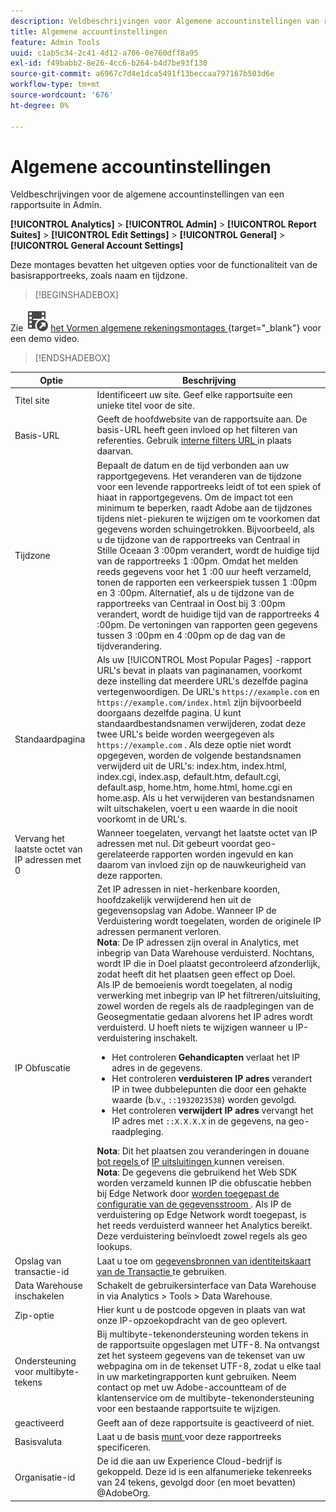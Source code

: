 ```yaml
---
description: Veldbeschrijvingen voor Algemene accountinstellingen van rapportsuite in Admin.
title: Algemene accountinstellingen
feature: Admin Tools
uuid: c1ab5c34-2c41-4d12-a706-0e760dff8a95
exl-id: f49babb2-8e26-4cc6-b264-b4d7be93f130
source-git-commit: a6967c7d4e1dca5491f13beccaa797167b503d6e
workflow-type: tm+mt
source-wordcount: '676'
ht-degree: 0%

---
```


# Algemene accountinstellingen

Veldbeschrijvingen voor de algemene accountinstellingen van een rapportsuite in Admin.

**[!UICONTROL Analytics]** > **[!UICONTROL Admin]** > **[!UICONTROL Report Suites]** > **[!UICONTROL Edit Settings]** > **[!UICONTROL General]** > **[!UICONTROL General Account Settings]**

Deze montages bevatten het uitgeven opties voor de functionaliteit van de basisrapportreeks, zoals naam en tijdzone.


>[!BEGINSHADEBOX]

Zie ![ VideoCheckedOut ](/help/assets/icons/VideoCheckedOut.svg) [ het Vormen algemene rekeningsmontages ](https://video.tv.adobe.com/v/332330/?quality=12&learn=on){target="_blank"} voor een demo video.

>[!ENDSHADEBOX]

| Optie | Beschrijving |
|--- |--- |
| Titel site | Identificeert uw site. Geef elke rapportsuite een unieke titel voor de site. |
| Basis-URL | Geeft de hoofdwebsite van de rapportsuite aan. De basis-URL heeft geen invloed op het filteren van referenties. Gebruik [ interne filters URL ](/help/admin/tools/manage-rs/edit-settings/general/internal-url-filter-admin.md) in plaats daarvan. |
| Tijdzone | Bepaalt de datum en de tijd verbonden aan uw rapportgegevens.  Het veranderen van de tijdzone voor een levende rapportreeks leidt of tot een spiek of hiaat in rapportgegevens. Om de impact tot een minimum te beperken, raadt Adobe aan de tijdzones tijdens niet-piekuren te wijzigen om te voorkomen dat gegevens worden schuingetrokken.  Bijvoorbeeld, als u de tijdzone van de rapportreeks van Centraal in Stille Oceaan 3 :00pm verandert, wordt de huidige tijd van de rapportreeks 1 :00pm. Omdat het melden reeds gegevens voor het 1 :00 uur heeft verzameld, tonen de rapporten een verkeerspiek tussen 1 :00pm en 3 :00pm.  Alternatief, als u de tijdzone van de rapportreeks van Centraal in Oost bij 3 :00pm verandert, wordt de huidige tijd van de rapportreeks 4 :00pm. De vertoningen van rapporten geen gegevens tussen 3 :00pm en 4 :00pm op de dag van de tijdverandering. |
| Standaardpagina | Als uw [!UICONTROL Most Popular Pages] -rapport URL&#39;s bevat in plaats van paginanamen, voorkomt deze instelling dat meerdere URL&#39;s dezelfde pagina vertegenwoordigen. De URL&#39;s `https://example.com` en `https://example.com/index.html` zijn bijvoorbeeld doorgaans dezelfde pagina. U kunt standaardbestandsnamen verwijderen, zodat deze twee URL&#39;s beide worden weergegeven als `https://example.com` .  Als deze optie niet wordt opgegeven, worden de volgende bestandsnamen verwijderd uit de URL&#39;s: index.htm, index.html, index.cgi, index.asp, default.htm, default.cgi, default.asp, home.htm, home.html, home.cgi en home.asp.  Als u het verwijderen van bestandsnamen wilt uitschakelen, voert u een waarde in die nooit voorkomt in de URL&#39;s. |
| Vervang het laatste octet van IP adressen met 0 | Wanneer toegelaten, vervangt het laatste octet van IP adressen met nul. Dit gebeurt voordat geo-gerelateerde rapporten worden ingevuld en kan daarom van invloed zijn op de nauwkeurigheid van deze rapporten. |
| IP Obfuscatie | Zet IP adressen in niet-herkenbare koorden, hoofdzakelijk verwijderend hen uit de gegevensopslag van Adobe. Wanneer IP de Verduistering wordt toegelaten, worden de originele IP adressen permanent verloren. <br> **Nota**: De IP adressen zijn overal in Analytics, met inbegrip van Data Warehouse verduisterd. Nochtans, wordt IP die in Doel plaatst gecontroleerd afzonderlijk, zodat heeft dit het plaatsen geen effect op Doel.<br> Als IP de bemoeienis wordt toegelaten, al nodig verwerking met inbegrip van IP het filtreren/uitsluiting, zowel worden de regels als de raadplegingen van de Geosegmentatie gedaan alvorens het IP adres wordt verduisterd. U hoeft niets te wijzigen wanneer u IP-verduistering inschakelt.<ul><li>Het controleren **Gehandicapten** verlaat het IP adres in de gegevens.</li><li>Het controleren **verduisteren IP adres** verandert IP in twee dubbelepunten die door een gehakte waarde (b.v., `::1932023538`) worden gevolgd.</li><li>Het controleren **verwijdert IP adres** vervangt het IP adres met `::X.X.X.X` in de gegevens, na geo-raadpleging.</li></ul>**Nota**: Dit het plaatsen zou veranderingen in douane [ bot regels ](/help/admin/tools/manage-rs/edit-settings/general/bot-removal/bot-rules.md) of [ IP uitsluitingen ](/help/admin/tools/exclude-ip.md) kunnen vereisen.<br> **Nota**: De gegevens die gebruikend het Web SDK worden verzameld kunnen IP die obfuscatie hebben bij Edge Network door [ worden toegepast de configuratie van de gegevensstroom ](https://experienceleague.adobe.com/docs/experience-platform/datastreams/configure.html#@advanced-options). Als IP de verduistering op Edge Network wordt toegepast, is het reeds verduisterd wanneer het Analytics bereikt. Deze verduistering beïnvloedt zowel regels als geo lookups. |
| Opslag van transactie-id | Laat u toe om [ gegevensbronnen van identiteitskaart van de Transactie ](/help/import/data-sources/transactionid.md) te gebruiken. |
| Data Warehouse inschakelen | Schakelt de gebruikersinterface van Data Warehouse in via Analytics > Tools > Data Warehouse. |
| Zip-optie | Hier kunt u de postcode opgeven in plaats van wat onze IP-opzoekopdracht van de geo oplevert. |
| Ondersteuning voor multibyte-tekens | Bij multibyte-tekenondersteuning worden tekens in de rapportsuite opgeslagen met UTF-8. Na ontvangst zet het systeem gegevens van de tekenset van uw webpagina om in de tekenset UTF-8, zodat u elke taal in uw marketingrapporten kunt gebruiken. Neem contact op met uw Adobe-accountteam of de klantenservice om de multibyte-tekenondersteuning voor een bestaande rapportsuite te wijzigen. |
| geactiveerd | Geeft aan of deze rapportsuite is geactiveerd of niet. |
| Basisvaluta | Laat u de basis [ munt ](/help/implement/vars/config-vars/currencycode.md) voor deze rapportreeks specificeren. |
| Organisatie-id | De id die aan uw Experience Cloud-bedrijf is gekoppeld. Deze id is een alfanumerieke tekenreeks van 24 tekens, gevolgd door (en moet bevatten) @AdobeOrg. |
